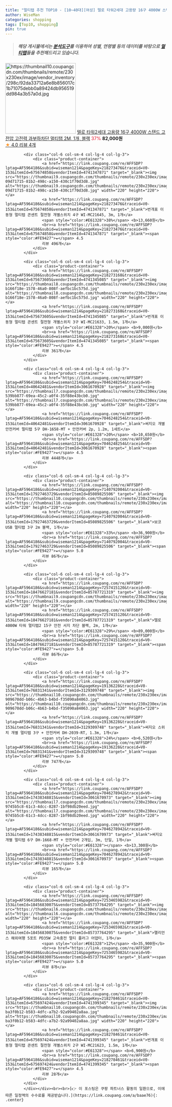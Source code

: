 ```yaml
---
title: "멀티탭 추천 TOP10 - [10~40대][여성] 텔로 타워2세대 고용량 16구 4000W 스탠드 고전압 고전력 과부하차단 멀티탭 2M, 1개, 블랙"
author: WiseMan
categories: shopping
tags: [Top10, shopping]
pin: true
---
```


> ##### 해당 게시물에서는 [**분석도구**](https://itemscout.io/)를 이용하여 **성별**, **연령별** 등의 데이터를 바탕으로 [**멀티탭**](https://link.coupang.com/a/baae76)들을 추천해드리고 있습니다.
<div class="container"><div class="row">
            <div class="col-6 col-sm-4 col-lg-4 col-lg-3">
                <div class="product-container">
                    <a href="https://link.coupang.com/re/AFFSDP?lptag=AF5964186&subid=wiseman1214&pageKey=7431641179&traceid=V0-153&itemId=19303330069&vendorItemId=87698121246" target="_blank"><img src="https://thumbnail10.coupangcdn.com/thumbnails/remote/230x230ex/image/vendor_inventory/298c/92da33712a6e8b856017c1b71075debb0a89424db956519dd984a3b57a0d.jpg" alt="https://thumbnail10.coupangcdn.com/thumbnails/remote/230x230ex/image/vendor_inventory/298c/92da33712a6e8b856017c1b71075debb0a89424db956519dd984a3b57a0d.jpg" width="220" height="220"></a>
                    <a href="https://link.coupang.com/re/AFFSDP?lptag=AF5964186&subid=wiseman1214&pageKey=7431641179&traceid=V0-153&itemId=19303330069&vendorItemId=87698121246" target="_blank">텔로 타워2세대 고용량 16구 4000W 스탠드 고전압 고전력 과부하차단 멀티탭 2M, 1개, 블랙</a>
                    <span style="color:#E61328">37%</span> <b>82,000원</b>
                    <br><a href="https://link.coupang.com/re/AFFSDP?lptag=AF5964186&subid=wiseman1214&pageKey=7431641179&traceid=V0-153&itemId=19303330069&vendorItemId=87698121246" target="_blank"><span style="color:#FE9427">★</span> 4.0
                    리뷰 4개</a>
                </div>
            </div>
            
            <div class="col-6 col-sm-4 col-lg-4 col-lg-3">
                <div class="product-container">
                    <a href="https://link.coupang.com/re/AFFSDP?lptag=AF5964186&subid=wiseman1214&pageKey=218273476&traceid=V0-153&itemId=675674858&vendorItemId=4741347871" target="_blank"><img src="https://thumbnail9.coupangcdn.com/thumbnails/remote/230x230ex/image/retail/images/1321460559225268-09d71715-81b2-498c-a150-430c1f70d3d8.jpg" alt="https://thumbnail9.coupangcdn.com/thumbnails/remote/230x230ex/image/retail/images/1321460559225268-09d71715-81b2-498c-a150-430c1f70d3d8.jpg" width="220" height="220"></a>
                    <a href="https://link.coupang.com/re/AFFSDP?lptag=AF5964186&subid=wiseman1214&pageKey=218273476&traceid=V0-153&itemId=675674858&vendorItemId=4741347871" target="_blank">번개표 이동형 멀티탭 콘센트 절전형 개별스위치 4구 WI-MC21645, 3m, 1개</a>
                    <span style="color:#E61328">38%</span> <b>13,660원</b>
                    <br><a href="https://link.coupang.com/re/AFFSDP?lptag=AF5964186&subid=wiseman1214&pageKey=218273476&traceid=V0-153&itemId=675674858&vendorItemId=4741347871" target="_blank"><span style="color:#FE9427">★</span> 4.5
                    리뷰 496개</a>
                </div>
            </div>
            
            <div class="col-6 col-sm-4 col-lg-4 col-lg-3">
                <div class="product-container">
                    <a href="https://link.coupang.com/re/AFFSDP?lptag=AF5964186&subid=wiseman1214&pageKey=218273168&traceid=V0-153&itemId=675673605&vendorItemId=4741345085" target="_blank"><img src="https://thumbnail8.coupangcdn.com/thumbnails/remote/230x230ex/image/retail/images/312941697048917-b166f18e-1578-46a0-808f-aefbc1bc575d.jpg" alt="https://thumbnail8.coupangcdn.com/thumbnails/remote/230x230ex/image/retail/images/312941697048917-b166f18e-1578-46a0-808f-aefbc1bc575d.jpg" width="220" height="220"></a>
                    <a href="https://link.coupang.com/re/AFFSDP?lptag=AF5964186&subid=wiseman1214&pageKey=218273168&traceid=V0-153&itemId=675673605&vendorItemId=4741345085" target="_blank">번개표 이동형 멀티탭 콘센트 절전형 개별스위치 3구 WI-MC21633, 1.5m, 1개</a>
                    <span style="color:#E61328">20%</span> <b>9,000원</b>
                    <br><a href="https://link.coupang.com/re/AFFSDP?lptag=AF5964186&subid=wiseman1214&pageKey=218273168&traceid=V0-153&itemId=675673605&vendorItemId=4741345085" target="_blank"><span style="color:#FE9427">★</span> 4.5
                    리뷰 361개</a>
                </div>
            </div>
            
            <div class="col-6 col-sm-4 col-lg-4 col-lg-3">
                <div class="product-container">
                    <a href="https://link.coupang.com/re/AFFSDP?lptag=AF5964186&subid=wiseman1214&pageKey=7046248254&traceid=V0-153&itemId=40642481&vendorItemId=3061670928" target="_blank"><img src="https://thumbnail7.coupangcdn.com/thumbnails/remote/230x230ex/image/retail/images/6174702685344736-539bb877-69ea-45c2-a0f4-35f88e43bcb0.jpg" alt="https://thumbnail7.coupangcdn.com/thumbnails/remote/230x230ex/image/retail/images/6174702685344736-539bb877-69ea-45c2-a0f4-35f88e43bcb0.jpg" width="220" height="220"></a>
                    <a href="https://link.coupang.com/re/AFFSDP?lptag=AF5964186&subid=wiseman1214&pageKey=7046248254&traceid=V0-153&itemId=40642481&vendorItemId=3061670928" target="_blank">써지오 개별 안전커버 멀티탭 5구 DH-1658-MT + 안전커버 2p, 1.2m, 1세트</a>
                    <span style="color:#E61328">20%</span> <b>10,650원</b>
                    <br><a href="https://link.coupang.com/re/AFFSDP?lptag=AF5964186&subid=wiseman1214&pageKey=7046248254&traceid=V0-153&itemId=40642481&vendorItemId=3061670928" target="_blank"><span style="color:#FE9427">★</span> 4.5
                    리뷰 4448개</a>
                </div>
            </div>
            
            <div class="col-6 col-sm-4 col-lg-4 col-lg-3">
                <div class="product-container">
                    <a href="https://link.coupang.com/re/AFFSDP?lptag=AF5964186&subid=wiseman1214&pageKey=7140792004&traceid=V0-153&itemId=17927463729&vendorItemId=85089825506" target="_blank"><img src="https://thumbnail10.coupangcdn.com/thumbnails/remote/230x230ex/image/vendor_inventory/9304/e05fcc5a6d27a002fd83f5e756a21da414d6a3a78dfc365e846edbb27568.jpeg" alt="https://thumbnail10.coupangcdn.com/thumbnails/remote/230x230ex/image/vendor_inventory/9304/e05fcc5a6d27a002fd83f5e756a21da414d6a3a78dfc365e846edbb27568.jpeg" width="220" height="220"></a>
                    <a href="https://link.coupang.com/re/AFFSDP?lptag=AF5964186&subid=wiseman1214&pageKey=7140792004&traceid=V0-153&itemId=17927463729&vendorItemId=85089825506" target="_blank">보코 USB 멀티탭 3구 2m 블랙, 1개</a>
                    <span style="color:#E61328">33%</span> <b>36,900원</b>
                    <br><a href="https://link.coupang.com/re/AFFSDP?lptag=AF5964186&subid=wiseman1214&pageKey=7140792004&traceid=V0-153&itemId=17927463729&vendorItemId=85089825506" target="_blank"><span style="color:#FE9427">★</span> 5.0
                    리뷰 86개</a>
                </div>
            </div>
            
            <div class="col-6 col-sm-4 col-lg-4 col-lg-3">
                <div class="product-container">
                    <a href="https://link.coupang.com/re/AFFSDP?lptag=AF5964186&subid=wiseman1214&pageKey=7257415120&traceid=V0-153&itemId=18476627181&vendorItemId=85787721319" target="_blank"><img src="https://thumbnail9.coupangcdn.com/thumbnails/remote/230x230ex/image/vendor_inventory/3566/eeda8455f2bbad0da539294620e80538d1c359f6f555dc7df5eba677a17e.jpg" alt="https://thumbnail9.coupangcdn.com/thumbnails/remote/230x230ex/image/vendor_inventory/3566/eeda8455f2bbad0da539294620e80538d1c359f6f555dc7df5eba677a17e.jpg" width="220" height="220"></a>
                    <a href="https://link.coupang.com/re/AFFSDP?lptag=AF5964186&subid=wiseman1214&pageKey=7257415120&traceid=V0-153&itemId=18476627181&vendorItemId=85787721319" target="_blank">텔로 4000W 타워 멀티탭2 15구 안전 서지 차단 블랙, 2m, 1개</a>
                    <span style="color:#E61328">29%</span> <b>89,000원</b>
                    <br><a href="https://link.coupang.com/re/AFFSDP?lptag=AF5964186&subid=wiseman1214&pageKey=7257415120&traceid=V0-153&itemId=18476627181&vendorItemId=85787721319" target="_blank"><span style="color:#FE9427">★</span> 5.0
                    리뷰 86개</a>
                </div>
            </div>
            
            <div class="col-6 col-sm-4 col-lg-4 col-lg-3">
                <div class="product-container">
                    <a href="https://link.coupang.com/re/AFFSDP?lptag=AF5964186&subid=wiseman1214&pageKey=19136228&traceid=V0-153&itemId=76831341&vendorItemId=3129309748" target="_blank"><img src="https://thumbnail10.coupangcdn.com/thumbnails/remote/230x230ex/image/retail/images/7125953585508444-909670dd-b06c-4b63-b4bd-f35090a84063.jpg" alt="https://thumbnail10.coupangcdn.com/thumbnails/remote/230x230ex/image/retail/images/7125953585508444-909670dd-b06c-4b63-b4bd-f35090a84063.jpg" width="220" height="220"></a>
                    <a href="https://link.coupang.com/re/AFFSDP?lptag=AF5964186&subid=wiseman1214&pageKey=19136228&traceid=V0-153&itemId=76831341&vendorItemId=3129309748" target="_blank">써지오 스위치 개별 멀티탭 3구 + 안전커버 DH-2039-RT, 1.3m, 1개</a>
                    <span style="color:#E61328">24%</span> <b>6,520원</b>
                    <br><a href="https://link.coupang.com/re/AFFSDP?lptag=AF5964186&subid=wiseman1214&pageKey=19136228&traceid=V0-153&itemId=76831341&vendorItemId=3129309748" target="_blank"><span style="color:#FE9427">★</span> 5.0
                    리뷰 747개</a>
                </div>
            </div>
            
            <div class="col-6 col-sm-4 col-lg-4 col-lg-3">
                <div class="product-container">
                    <a href="https://link.coupang.com/re/AFFSDP?lptag=AF5964186&subid=wiseman1214&pageKey=7046278942&traceid=V0-153&itemId=17438348815&vendorItemId=3061670973" target="_blank"><img src="https://thumbnail7.coupangcdn.com/thumbnails/remote/230x230ex/image/retail/images/3720654065634704-9745b5c8-61c3-4dcc-8287-1bf98db20eed.jpg" alt="https://thumbnail7.coupangcdn.com/thumbnails/remote/230x230ex/image/retail/images/3720654065634704-9745b5c8-61c3-4dcc-8287-1bf98db20eed.jpg" width="220" height="220"></a>
                    <a href="https://link.coupang.com/re/AFFSDP?lptag=AF5964186&subid=wiseman1214&pageKey=7046278942&traceid=V0-153&itemId=17438348815&vendorItemId=3061670973" target="_blank">써지오 개별 멀티탭 6구 DH-1668-MT + 안전커버 2개입, 3m, 단일, 1개</a>
                    <span style="color:#E61328"></span> <b>13,300원</b>
                    <br><a href="https://link.coupang.com/re/AFFSDP?lptag=AF5964186&subid=wiseman1214&pageKey=7046278942&traceid=V0-153&itemId=17438348815&vendorItemId=3061670973" target="_blank"><span style="color:#FE9427">★</span> 5.0
                    리뷰 165개</a>
                </div>
            </div>
            
            <div class="col-6 col-sm-4 col-lg-4 col-lg-3">
                <div class="product-container">
                    <a href="https://link.coupang.com/re/AFFSDP?lptag=AF5964186&subid=wiseman1214&pageKey=7253465982&traceid=V0-153&itemId=18456830075&vendorItemId=85737764295" target="_blank"><img src="https://thumbnail6.coupangcdn.com/thumbnails/remote/230x230ex/image/vendor_inventory/5777/a77bd6932e53be030f8493eccb766a5ca9a445a4d3ce32d34f8bd52de732.png" alt="https://thumbnail6.coupangcdn.com/thumbnails/remote/230x230ex/image/vendor_inventory/5777/a77bd6932e53be030f8493eccb766a5ca9a445a4d3ce32d34f8bd52de732.png" width="220" height="220"></a>
                    <a href="https://link.coupang.com/re/AFFSDP?lptag=AF5964186&subid=wiseman1214&pageKey=7253465982&traceid=V0-153&itemId=18456830075&vendorItemId=85737764295" target="_blank">멜리언스 해외여행 5포트 PD35W 고속충전 멀티 플러그 어댑터, 1개</a>
                    <span style="color:#E61328">12%</span> <b>35,900원</b>
                    <br><a href="https://link.coupang.com/re/AFFSDP?lptag=AF5964186&subid=wiseman1214&pageKey=7253465982&traceid=V0-153&itemId=18456830075&vendorItemId=85737764295" target="_blank"><span style="color:#FE9427">★</span> 5.0
                    리뷰 8개</a>
                </div>
            </div>
            
            <div class="col-6 col-sm-4 col-lg-4 col-lg-3">
                <div class="product-container">
                    <a href="https://link.coupang.com/re/AFFSDP?lptag=AF5964186&subid=wiseman1214&pageKey=218278461&traceid=V0-153&itemId=675697424&vendorItemId=4741399345" target="_blank"><img src="https://thumbnail10.coupangcdn.com/thumbnails/remote/230x230ex/image/retail/images/1169731671143928-ba3f0b12-b583-4dfc-a7b2-92a99402a8aa.jpg" alt="https://thumbnail10.coupangcdn.com/thumbnails/remote/230x230ex/image/retail/images/1169731671143928-ba3f0b12-b583-4dfc-a7b2-92a99402a8aa.jpg" width="220" height="220"></a>
                    <a href="https://link.coupang.com/re/AFFSDP?lptag=AF5964186&subid=wiseman1214&pageKey=218278461&traceid=V0-153&itemId=675697424&vendorItemId=4741399345" target="_blank">번개표 이동형 멀티탭 콘센트 절전형 개별스위치 2구 WI-MC21623, 1.5m, 1개</a>
                    <span style="color:#E61328"></span> <b>6,900원</b>
                    <br><a href="https://link.coupang.com/re/AFFSDP?lptag=AF5964186&subid=wiseman1214&pageKey=218278461&traceid=V0-153&itemId=675697424&vendorItemId=4741399345" target="_blank"><span style="color:#FE9427">★</span> 4.5
                    리뷰 28개</a>
                </div>
            </div>
            </div></div><br><br>[👉 이 포스팅은 쿠팡 파트너스 활동의 일환으로, 이에 따른 일정액의 수수료를 제공받습니다.](https://link.coupang.com/a/baae76){: .center}